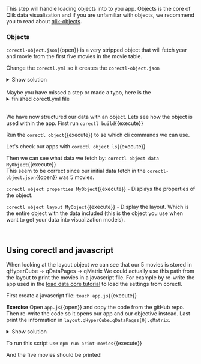 This step will handle loading objects into to you app. Objects is the core of Qlik data visualization and if you are unfamiliar with objects, we recommend you to read about [qlik-objects](http://help.qlik.com/en-US/sense-developer/June2019/SubSystems/Platform/Content/Sense_PlatformOverview/Concepts/GenericObject.htm).

### Objects

`corectl-object.json`{{open}} is a very stripped object that will fetch year and movie from the first five movies in the movie table.

Change the `corectl.yml` so it creates the `corectl-object.json` 


<details> <summary>Show solution</summary>
<p> 
<pre class="file" data-filename="corectl.yml" data-target="append">
objects:
  - ./corectl-object.json # Path to objects that should be created from a json file. Accepts wildcards.
</pre>
</p>
</details>  
<br>
Maybe you have missed a step or made a typo, here is the
<details> <summary>finished corectl.yml file</summary>
<p> 
<pre class="file" data-filename="corectl.yml" data-target="replace">
engine: localhost:19076 # URL and port to running Qlik Associative Engine instance
app: myapp   # App name that the tool should open a session against.
script: testscript.qvs # Path to a script that should be set in the app
connections: # Connections that should be created in the app
  testdata:
      connectionstring: /data # Connectionstring (qConnectionString) of the connection. For a folder connector this is an absolute or relative path inside of the engine docker container.
      type: folder # Type of connection
  webdata: 
      connectionstring: 'https://gist.githubusercontent.com/carlioth/b86ede12e75b5756c9f34c0d65a22bb3/raw/e733b74c7c1c5494669b36893a31de5427b7b4fc/MovieInfo.csv'
      type: internet 
objects:
  - ./corectl-object.json # Path to objects that should be created from a json file. Accepts wildcards.

</pre>
</details>

<br>

We have now structured our data with an object. Lets see how the object is used within the app. First run `corectl build`{{execute}}
<br>

Run the `corectl object`{{execute}} to se which cli commands we can use.
<br>

Let's check our apps with `corectl object ls`{{execute}}
<br>

Then we can see what data we fetch by:
`corectl object data MyObject`{{execute}}
<br>
This seem to be correct since our initial data fetch in the `corectl-object.json`{{open}} was 5 movies.

`corectl object properties MyObject`{{execute}} - Displays the properties of the object.
<br>

`corectl object layout MyObject`{{execute}} - Display the layout. Which is the entire object with the data included (this is the object you use when want to get your data into visualization models).

<br> 

## Using corectl and javascript

When looking at the layout object we can see that our 5 movies is stored in qHyperCube -> qDataPages -> qMatrix
We could actually use this path from the layout to print the movies in a javascript file. For example by re-write the app used in the [load data core tutorial](https://github.com/qlik-oss/core-get-started/blob/master/src/hello-data/hello-data.js) to load the settings from corectl.
<br>

First create a javascript file: `touch app.js`{{execute}}
<br>

**Exercise** Open `app.js`{{open}} and copy the code from the gitHub repo. 
Then re-write the code so it opens our app and our objective instead. 
Last print the information in `layout.qHyperCube.qDataPages[0].qMatrix`.


<details> <summary>Show solution</summary>
<p> 

<pre class="file" data-filename="app.js" data-target="replace">
/* eslint no-console:0 */
const WebSocket = require('ws');
const enigma = require('enigma.js');
const schema = require('enigma.js/schemas/3.2.json');

(async () => {
  try {
    console.log('Setting up session.');
    const session = enigma.create({
      schema,
      url: 'ws://localhost:19076/app/',
      createSocket: url => new WebSocket(url),
    });
  
    const qix = await session.open();
    
    // Add 'myapp' to the session
    const app = await qix.openDoc('myapp');
    
    // Include the object in the app
    const object = await app.getObject('MyObject');
    
    // Return layout of the object
    const layout = await object.getLayout();

    // Fetch the data from the hypercube 
    const movies = layout.qHyperCube.qDataPages[0].qMatrix; 

    console.log('Listing the movies:');
    movies.forEach((movie) => { console.log(movie[0].qText); });

    await session.close();
    console.log('Session closed.');
  } catch (err) {
    console.log('Whoops! An error occurred.', err);
    process.exit(1);
  }
})();
</pre>

</details>
</p> 

To run this script use:`npm run print-movies`{{execute}}
<br>

And the five movies should be printed!


